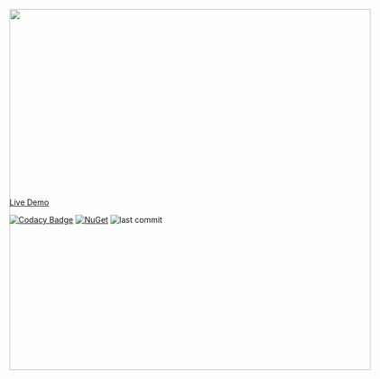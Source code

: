 <p align="center">
   <div style="width:640;height:320">
       <img style="width: inherit" src="https://raw.githubusercontent.com/Aptacode/Geometry/Production/Resources/ImagesBanner.png">
</div>
</p>

[Live Demo](https://aptacode.github.io/Geometry/)


[![Codacy Badge](https://app.codacy.com/project/badge/Grade/3c10562f384140f1bdac7c6e0a386860)](https://www.codacy.com/gh/Aptacode/Geometry/dashboard?utm_source=github.com&amp;utm_medium=referral&amp;utm_content=Aptacode/Geometry&amp;utm_campaign=Badge_Grade)
[![NuGet](https://img.shields.io/nuget/v/Aptacode.Geometry.svg?style=flat)](https://www.nuget.org/packages/Aptacode.Geometry/)
![last commit](https://img.shields.io/github/last-commit/Aptacode/Geometry?style=flat-square&cacheSeconds=86000)
